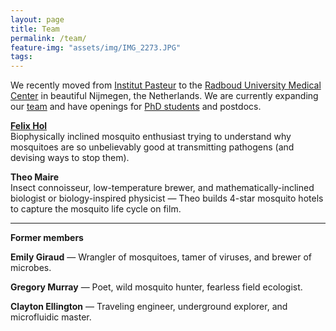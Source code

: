 ```yaml
---
layout: page
title: Team
permalink: /team/
feature-img: "assets/img/IMG_2273.JPG"
tags:
---
```


We recently moved from [Institut Pasteur](https://research.pasteur.fr/en/) to the [Radboud University Medical Center](https://www.radboudumc.nl/en/radboud-institute-for-molecular-life-sciences) in beautiful Nijmegen, the Netherlands. We are currently expanding our [team](/team/) and have openings for [PhD students](https://www.radboudumc.nl/en/vacancies/123901-phd-candidate-quantitative-approaches-to-understanding-mosquito-behavior-and-pathogen-transmi) and postdocs. 

[**Felix Hol**](/bio/)\
Biophysically inclined mosquito enthusiast trying to understand why mosquitoes are so unbelievably good at transmitting pathogens (and devising ways to stop them).

**Theo Maire**\
Insect connoisseur, low-temperature brewer, and mathematically-inclined biologist or biology-inspired physicist &mdash; Theo builds 4-star mosquito hotels to capture the mosquito life cycle on film.  


------

**Former members**  

**Emily Giraud** &mdash; Wrangler of mosquitoes, tamer of viruses, and brewer of microbes.

**Gregory Murray** &mdash; Poet, wild mosquito hunter, fearless field ecologist.

**Clayton Ellington** &mdash; Traveling engineer, underground explorer, and microfluidic master.
